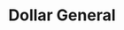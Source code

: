 ---
title: "Dollar General"
url: /virginia-beach/dollar-general-newtown-road/
shop: variety store
---